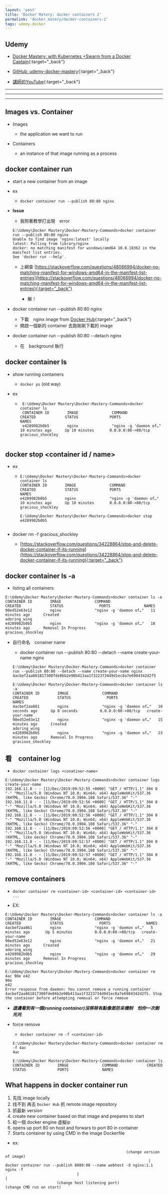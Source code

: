 ```yaml
---
layout: 'post'
title: 'Docker Matery: docker containers 2'
permalink: 'docker_matery/docker-containers-2'
tags: udemy-docker
---
```



## Udemy

- [Docker Mastery: with Kubernetes +Swarm from a Docker Captain](https://www.udemy.com/course/docker-mastery/){:target="_back"}

- [GitHub: udemy-docker-mastery](https://github.com/BretFisher/udemy-docker-mastery){:target="_back"}

- [講師的YouTube](https://www.youtube.com/channel/UC0NErq0RhP51iXx64ZmyVfg){:target="_back"}

---
---
---


## Images vs. Container

- Images
   - the application we want to run

- Containers
   - an instance of that image running as a process 

## docker container run

- start a new container from an image 

- ex
   - `docker container run --publish 80:80 nginx`

- __Issue__

   - 我照著教學打出現　error 

   ~~~
   E:\Udemy\Docker Mastery\Docker-Mastery-Commands>docker container run --publish 80:80 nginx
   Unable to find image 'nginx:latest' locally
   latest: Pulling from library/nginx
   docker: no matching manifest for windows/amd64 10.0.18362 in the manifest list entries.
   See 'docker run --help'.
   ~~~

   - 上網查 [https://stackoverflow.com/questions/48066994/docker-no-matching-manifest-for-windows-amd64-in-the-manifest-list-entries](https://stackoverflow.com/questions/48066994/docker-no-matching-manifest-for-windows-amd64-in-the-manifest-list-entries){:target="_back"}

      - 解！

- docker container run --publish 80:80 nginx

   - 下載　nginx image from [Docker Hub](https://hub.docker.com/){:target="_back"}
   - 開啟一個新的 container 去跑剛剛下載的 image  

- docker container run --publish 80:80  --detach nginx
   - 在　background 執行

## docker container ls

- show running containers

   - `docker ps` (old way)

- ex
   
   - ~~~
      E:\Udemy\Docker Mastery\Docker-Mastery-Commands>docker container ls
      CONTAINER ID        IMAGE               COMMAND                  CREATED             STATUS              PORTS                NAMES
      e4289982b0b5        nginx               "nginx -g 'daemon of…"   10 minutes ago      Up 10 minutes       0.0.0.0:80->80/tcp   gracious_shockley
   ~~~

## docker stop <container id / name>

- ex

   - ~~~
     E:\Udemy\Docker Mastery\Docker-Mastery-Commands>docker container ls
     CONTAINER ID        IMAGE               COMMAND                  CREATED             STATUS              PORTS                NAMES
     e4289982b0b5        nginx               "nginx -g 'daemon of…"   10 minutes ago      Up 10 minutes       0.0.0.0:80->80/tcp   gracious_shockley
     
     E:\Udemy\Docker Mastery\Docker-Mastery-Commands>docker stop e4289982b0b5
   ~~~

- docker rm -f gracious_shockley

  - [https://stackoverflow.com/questions/34228864/stop-and-delete-docker-container-if-its-running](https://stackoverflow.com/questions/34228864/stop-and-delete-docker-container-if-its-running){:target="_back"}


## docker container ls -a 

- listing all containers

~~~
E:\Udemy\Docker Mastery\Docker-Mastery-Commands>docker container ls -a
CONTAINER ID        IMAGE               COMMAND                  CREATED             STATUS                PORTS               NAMES
90ed52e63e12        nginx               "nginx -g 'daemon of…"   11 minutes ago      Created                                   adoring_wing
e4289982b0b5        nginx               "nginx -g 'daemon of…"   18 minutes ago      Removal In Progress                       gracious_shockley
~~~

- 自行命名　conainer name

   - docker container run --publish 80:80 --detach --name create-your-name nginx

   ~~~
   E:\Udemy\Docker Mastery\Docker-Mastery-Commands>docker container run --publish 80:80 --detach --name create-your-name nginx
   4acbef2aa861817308fde86b2e90b413aa1f3223734d9d1ec8a7e6904342d2f5
   
   E:\Udemy\Docker Mastery\Docker-Mastery-Commands>docker container ls -a
   CONTAINER ID        IMAGE               COMMAND                  CREATED             STATUS                PORTS                NAMES
   4acbef2aa861        nginx               "nginx -g 'daemon of…"   10 seconds ago      Up 8 seconds          0.0.0.0:80->80/tcp   create-your-name
   90ed52e63e12        nginx               "nginx -g 'daemon of…"   15 minutes ago      Created                                    adoring_wing
   e4289982b0b5        nginx               "nginx -g 'daemon of…"   23 minutes ago      Removal In Progress                        gracious_shockley
   ~~~

## 看　container log

- `docker container logs <conatiner-name>`

~~~
E:\Udemy\Docker Mastery\Docker-Mastery-Commands>docker container logs create-your-name
192.168.11.8 - - [11/Dec/2019:09:52:55 +0000] "GET / HTTP/1.1" 304 0 "-" "Mozilla/5.0 (Windows NT 10.0; Win64; x64) AppleWebKit/537.36 (KHTML, like Gecko) Chrome/78.0.3904.108 Safari/537.36" "-"
192.168.11.8 - - [11/Dec/2019:09:52:56 +0000] "GET / HTTP/1.1" 304 0 "-" "Mozilla/5.0 (Windows NT 10.0; Win64; x64) AppleWebKit/537.36 (KHTML, like Gecko) Chrome/78.0.3904.108 Safari/537.36" "-"
192.168.11.8 - - [11/Dec/2019:09:52:56 +0000] "GET / HTTP/1.1" 304 0 "-" "Mozilla/5.0 (Windows NT 10.0; Win64; x64) AppleWebKit/537.36 (KHTML, like Gecko) Chrome/78.0.3904.108 Safari/537.36" "-"
192.168.11.8 - - [11/Dec/2019:09:52:56 +0000] "GET / HTTP/1.1" 304 0 "-" "Mozilla/5.0 (Windows NT 10.0; Win64; x64) AppleWebKit/537.36 (KHTML, like Gecko) Chrome/78.0.3904.108 Safari/537.36" "-"
192.168.11.8 - - [11/Dec/2019:09:52:57 +0000] "GET / HTTP/1.1" 304 0 "-" "Mozilla/5.0 (Windows NT 10.0; Win64; x64) AppleWebKit/537.36 (KHTML, like Gecko) Chrome/78.0.3904.108 Safari/537.36" "-"
192.168.11.8 - - [11/Dec/2019:09:52:57 +0000] "GET / HTTP/1.1" 304 0 "-" "Mozilla/5.0 (Windows NT 10.0; Win64; x64) AppleWebKit/537.36 (KHTML, like Gecko) Chrome/78.0.3904.108 Safari/537.36" "-"
~~~


## remove containers

- `docker container rm <container-id> <container-id> <container-id> ...`


- EX:
 
~~~
E:\Udemy\Docker Mastery\Docker-Mastery-Commands>docker container ls -a
CONTAINER ID        IMAGE               COMMAND                  CREATED             STATUS                PORTS                NAMES
4acbef2aa861        nginx               "nginx -g 'daemon of…"   5 minutes ago       Up 5 minutes          0.0.0.0:80->80/tcp   create-your-name
90ed52e63e12        nginx               "nginx -g 'daemon of…"   21 minutes ago      Created                                    adoring_wing
e4289982b0b5        nginx               "nginx -g 'daemon of…"   29 minutes ago      Removal In Progress                        gracious_shockley

E:\Udemy\Docker Mastery\Docker-Mastery-Commands>docker container rm 4ac 90e e42
90e
e42
Error response from daemon: You cannot remove a running container 4acbef2aa861817308fde86b2e90b413aa1f3223734d9d1ec8a7e6904342d2f5. Stop the container before attempting removal or force remove
~~~

- ___這邊看到有一個(running container)沒移除有點像是防呆機制　怕你一次刪光光___

- force remove 
   - `docker container rm -f <container-id>`

   ~~~
   E:\Udemy\Docker Mastery\Docker-Mastery-Commands>docker container rm -f 4ac
   4ac
   
   E:\Udemy\Docker Mastery\Docker-Mastery-Commands>docker container ls
   CONTAINER ID        IMAGE               COMMAND             CREATED             STATUS              PORTS               NAMES
   ~~~


## What happens in docker container run

1. 先找 image locally 
2. 找不到 再去 `Docker Hub` 抓 remote image repository
3. 抓最新 version
4. create new container based on that image and prepares to start
5. 給一個 docker engine 虛擬ip
6. opens up port 80 on host and forwars to port 80 in container
7. Starts container by using CMD in the image Dockerfile

- ex:
~~~
                                                      (change version of image)
                                                                |
docker container run --publish 8080:80 --name webhost -d nginx:1.1 nginx -T
                                |                                     |
                       (change host listening port)                 (change CMD run on start)
~~~
